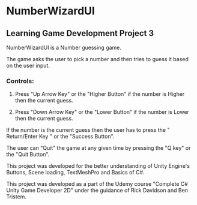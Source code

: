 # NumberWizardUI
## Learning Game Development Project 3

NumberWizardUI is a Number guessing game.

The game asks the user to pick a number and then tries to guess it based on the user input.

### Controls:

1. Press "Up Arrow Key" or the "Higher Button" if the number is Higher then the current guess.

2. Press "Down Arrow Key" or the "Lower Button" if the number is Lower then the current guess.

If the number is the current guess then the user has to press the " Return/Enter Key " or the "Success Button".

The user can "Quit" the game at any given time by pressing the "Q key" or the "Quit Button".

This project was developed for the better understanding of Unity Engine's Buttons, Scene loading, TextMeshPro and Basics of C#.

This project was developed as a part of the Udemy course "Complete C# Unity Game Developer 2D" under the guidance of Rick Davidson and Ben Tristem.
